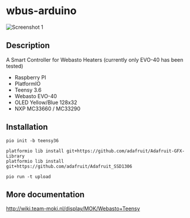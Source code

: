 # wbus-arduino

![Screenshot 1](http://wiki.team-moki.nl/download/attachments/16547884/IMG_0624.jpg?version=1&modificationDate=1514731941631&api=v2)

## Description

A Smart Controller for Webasto Heaters (currently only EVO-40 has been tested)

- Raspberry PI
- PlatformIO
- Teensy 3.6
- Webasto EVO-40
- OLED Yellow/Blue 128x32
- NXP MC33660 / MC33290

## Installation
```console
pio init -b teensy36

platformio lib install git+https://github.com/adafruit/Adafruit-GFX-Library
platformio lib install git+https://github.com/adafruit/Adafruit_SSD1306

pio run -t upload
```

## More documentation
http://wiki.team-moki.nl/display/MOK/Webasto+Teensy


